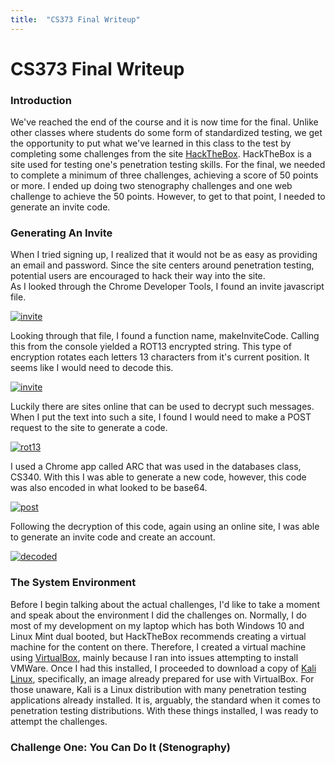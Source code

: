 ```yaml
---
title:  "CS373 Final Writeup"
---
```


# CS373 Final Writeup   

### Introduction   
We've reached the end of the course and it is now time for the final. Unlike other classes where students do some form of standardized testing, we get the opportunity to put what we've learned in this class to the test by completing some challenges from the site [HackTheBox](https://www.hackthebox.eu/). HackTheBox is a site used for testing one's penetration testing skills. For the final, we needed to complete a minimum of three challenges, achieving a score of 50 points or more. I ended up doing two stenography challenges and one web challenge to achieve the 50 points. However, to get to that point, I needed to generate an invite code.   
### Generating An Invite
When I tried signing up, I realized that it would not be as easy as providing an email and password. Since the site centers around penetration testing, potential users are encouraged to hack their way into the site.   
As I looked through the Chrome Developer Tools, I found an invite javascript file.   
<!-- [![alt text](image link)](web link) -->
   
   [![invite](/CS373/assets/invite_code/inviteapi.png?raw=true "Invite API")](/CS373/assets/invite_code/inviteapi.png?raw=true)   
   
   Looking through that file, I found a function name, makeInviteCode. Calling this from the console yielded a ROT13 encrypted string. This type of encryption rotates each letters 13 characters from it's current position. It seems like I would need to decode this.   
   
   [![invite](/CS373/assets/invite_code/makeinvitecode.png?raw=true "makeInviteCode()")](/CS373/assets/invite_code/makeinvitecode.png?raw=true)   

Luckily there are sites online that can be used to decrypt such messages. When I put the text into such a site, I found I would need to make a POST request to the site to generate a code.   
   
   [![rot13](/CS373/assets/invite_code/rot13.png?raw=true "ROT13")](/CS373/assets/invite_code/rot13.png?raw=true)   

I used a Chrome app called ARC that was used in the databases class, CS340. With this I was able to generate a new code, however, this code was also encoded in what looked to be base64.   
   
   [![post](/CS373/assets/invite_code/post.png?raw=true "POST call")](/CS373/assets/invite_code/post.png?raw=true)   

Following the decryption of this code, again using an online site, I was able to generate an invite code and create an account.   
   
   [![decoded](/CS373/assets/invite_code/decode.png?raw=true "Decoded Invite")](/CS373/assets/invite_code/decode.png?raw=true)   

### The System Environment   
Before I begin talking about the actual challenges, I'd like to take a moment and speak about the environment I did the challenges on. Normally, I do most of my development on my laptop which has both Windows 10 and Linux Mint dual booted, but HackTheBox recommends creating a virtual machine for the content on there. Therefore, I created a virtual machine using [VirtualBox](https://www.virtualbox.org/), mainly because I ran into issues attempting to install VMWare. Once I had this installed, I proceeded to download a copy of [Kali Linux](https://www.kali.org/), specifically, an image already prepared for use with VirtualBox. For those unaware, Kali is a Linux distribution with many penetration testing applications already installed. It is, arguably, the standard when it comes to penetration testing distributions. With these things installed, I was ready to attempt the challenges.   

### Challenge One: You Can Do It (Stenography)   
